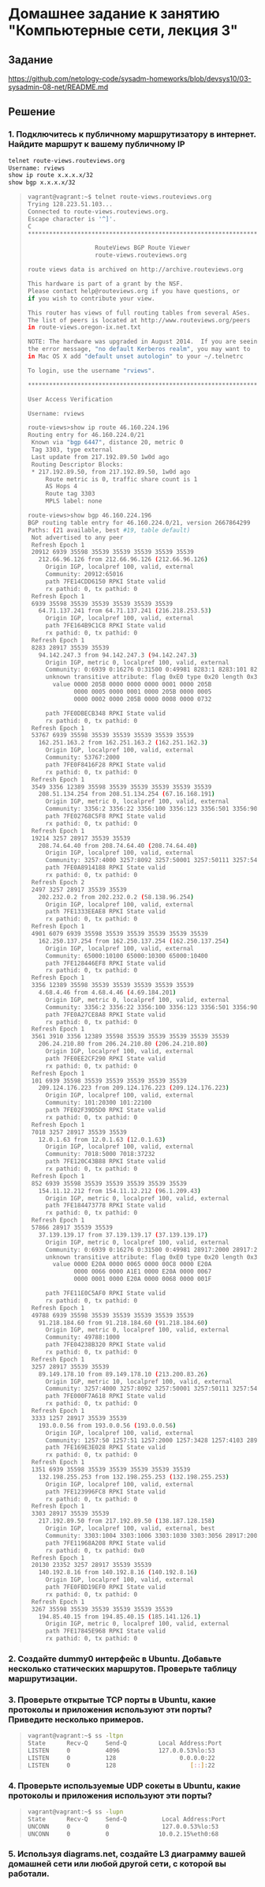 # Домашнее задание к занятию "Компьютерные сети, лекция 3"

## Задание

https://github.com/netology-code/sysadm-homeworks/blob/devsys10/03-sysadmin-08-net/README.md

## Решение

### 1. Подключитесь к публичному маршрутизатору в интернет. Найдите маршрут к вашему публичному IP

```bash
telnet route-views.routeviews.org
Username: rviews
show ip route x.x.x.x/32
show bgp x.x.x.x/32
```

> ```bash
> vagrant@vagrant:~$ telnet route-views.routeviews.org
> Trying 128.223.51.103...
> Connected to route-views.routeviews.org.
> Escape character is '^]'.
> C
> **********************************************************************
>
>                    RouteViews BGP Route Viewer
>                    route-views.routeviews.org
>
> route views data is archived on http://archive.routeviews.org
>
> This hardware is part of a grant by the NSF.
> Please contact help@routeviews.org if you have questions, or
> if you wish to contribute your view.
>
> This router has views of full routing tables from several ASes.
> The list of peers is located at http://www.routeviews.org/peers
> in route-views.oregon-ix.net.txt
>
> NOTE: The hardware was upgraded in August 2014.  If you are seeing
> the error message, "no default Kerberos realm", you may want to
> in Mac OS X add "default unset autologin" to your ~/.telnetrc
>
> To login, use the username "rviews".
>
> **********************************************************************
>
> User Access Verification
>
> Username: rviews
>
> route-views>show ip route 46.160.224.196
> Routing entry for 46.160.224.0/21
>  Known via "bgp 6447", distance 20, metric 0
>  Tag 3303, type external
>  Last update from 217.192.89.50 1w0d ago
>  Routing Descriptor Blocks:
>  * 217.192.89.50, from 217.192.89.50, 1w0d ago
>      Route metric is 0, traffic share count is 1
>      AS Hops 4
>      Route tag 3303
>      MPLS label: none
>
> route-views>show bgp 46.160.224.196
> BGP routing table entry for 46.160.224.0/21, version 2667864299
> Paths: (21 available, best #19, table default)
>  Not advertised to any peer
>  Refresh Epoch 1
>  20912 6939 35598 35539 35539 35539 35539 35539
>    212.66.96.126 from 212.66.96.126 (212.66.96.126)
>      Origin IGP, localpref 100, valid, external
>      Community: 20912:65016
>      path 7FE14CDD6150 RPKI State valid
>      rx pathid: 0, tx pathid: 0
>  Refresh Epoch 1
>  6939 35598 35539 35539 35539 35539 35539
>    64.71.137.241 from 64.71.137.241 (216.218.253.53)
>      Origin IGP, localpref 100, valid, external
>      path 7FE164B9C1C8 RPKI State valid
>      rx pathid: 0, tx pathid: 0
>  Refresh Epoch 1
>  8283 28917 35539 35539
>    94.142.247.3 from 94.142.247.3 (94.142.247.3)
>      Origin IGP, metric 0, localpref 100, valid, external
>      Community: 0:6939 0:16276 0:31500 0:49981 8283:1 8283:101 8283:102 28917:2000 28917:2299 28917:5110
>      unknown transitive attribute: flag 0xE0 type 0x20 length 0x30
>        value 0000 205B 0000 0000 0000 0001 0000 205B
>              0000 0005 0000 0001 0000 205B 0000 0005
>              0000 0002 0000 205B 0000 0008 0000 0732
>
>      path 7FE0DBECB348 RPKI State valid
>      rx pathid: 0, tx pathid: 0
>  Refresh Epoch 1
>  53767 6939 35598 35539 35539 35539 35539 35539
>    162.251.163.2 from 162.251.163.2 (162.251.162.3)
>      Origin IGP, localpref 100, valid, external
>      Community: 53767:2000
>      path 7FE0F8416F28 RPKI State valid
>      rx pathid: 0, tx pathid: 0
>  Refresh Epoch 1
>  3549 3356 12389 35598 35539 35539 35539 35539 35539
>    208.51.134.254 from 208.51.134.254 (67.16.168.191)
>      Origin IGP, metric 0, localpref 100, valid, external
>      Community: 3356:2 3356:22 3356:100 3356:123 3356:501 3356:901 3356:2065 3549:2581 3549:30840 35598:100
>      path 7FE02768C5F8 RPKI State valid
>      rx pathid: 0, tx pathid: 0
>  Refresh Epoch 1
>  19214 3257 28917 35539 35539
>    208.74.64.40 from 208.74.64.40 (208.74.64.40)
>      Origin IGP, localpref 100, valid, external
>      Community: 3257:4000 3257:8092 3257:50001 3257:50111 3257:54800 3257:54801
>      path 7FE0A8914188 RPKI State valid
>      rx pathid: 0, tx pathid: 0
>  Refresh Epoch 2
>  2497 3257 28917 35539 35539
>    202.232.0.2 from 202.232.0.2 (58.138.96.254)
>      Origin IGP, localpref 100, valid, external
>      path 7FE1333EEAE8 RPKI State valid
>      rx pathid: 0, tx pathid: 0
>  Refresh Epoch 1
>  4901 6079 6939 35598 35539 35539 35539 35539 35539
>    162.250.137.254 from 162.250.137.254 (162.250.137.254)
>      Origin IGP, localpref 100, valid, external
>      Community: 65000:10100 65000:10300 65000:10400
>      path 7FE128446EF8 RPKI State valid
>      rx pathid: 0, tx pathid: 0
>  Refresh Epoch 1
>  3356 12389 35598 35539 35539 35539 35539 35539
>    4.68.4.46 from 4.68.4.46 (4.69.184.201)
>      Origin IGP, metric 0, localpref 100, valid, external
>      Community: 3356:2 3356:22 3356:100 3356:123 3356:501 3356:901 3356:2065 35598:100
>      path 7FE0A27CE8A8 RPKI State valid
>      rx pathid: 0, tx pathid: 0
>  Refresh Epoch 1
>  3561 3910 3356 12389 35598 35539 35539 35539 35539 35539
>    206.24.210.80 from 206.24.210.80 (206.24.210.80)
>      Origin IGP, localpref 100, valid, external
>      path 7FE0EE2CF290 RPKI State valid
>      rx pathid: 0, tx pathid: 0
>  Refresh Epoch 1
>  101 6939 35598 35539 35539 35539 35539 35539
>    209.124.176.223 from 209.124.176.223 (209.124.176.223)
>      Origin IGP, localpref 100, valid, external
>      Community: 101:20300 101:22100
>      path 7FE02F39D5D0 RPKI State valid
>      rx pathid: 0, tx pathid: 0
>  Refresh Epoch 1
>  7018 3257 28917 35539 35539
>    12.0.1.63 from 12.0.1.63 (12.0.1.63)
>      Origin IGP, localpref 100, valid, external
>      Community: 7018:5000 7018:37232
>      path 7FE120C43B88 RPKI State valid
>      rx pathid: 0, tx pathid: 0
>  Refresh Epoch 1
>  852 6939 35598 35539 35539 35539 35539 35539
>    154.11.12.212 from 154.11.12.212 (96.1.209.43)
>      Origin IGP, metric 0, localpref 100, valid, external
>      path 7FE184473778 RPKI State valid
>      rx pathid: 0, tx pathid: 0
>  Refresh Epoch 1
>  57866 28917 35539 35539
>    37.139.139.17 from 37.139.139.17 (37.139.139.17)
>      Origin IGP, metric 0, localpref 100, valid, external
>      Community: 0:6939 0:16276 0:31500 0:49981 28917:2000 28917:2299 28917:5110 57866:200 65102:41441 65103:1 65104:31
>      unknown transitive attribute: flag 0xE0 type 0x20 length 0x30
>        value 0000 E20A 0000 0065 0000 00C8 0000 E20A
>              0000 0066 0000 A1E1 0000 E20A 0000 0067
>              0000 0001 0000 E20A 0000 0068 0000 001F
>
>      path 7FE11E0C5AF0 RPKI State valid
>      rx pathid: 0, tx pathid: 0
>  Refresh Epoch 1
>  49788 6939 35598 35539 35539 35539 35539 35539
>    91.218.184.60 from 91.218.184.60 (91.218.184.60)
>      Origin IGP, metric 0, localpref 100, valid, external
>      Community: 49788:1000
>      path 7FE04238B320 RPKI State valid
>      rx pathid: 0, tx pathid: 0
>  Refresh Epoch 1
>  3257 28917 35539 35539
>    89.149.178.10 from 89.149.178.10 (213.200.83.26)
>      Origin IGP, metric 10, localpref 100, valid, external
>      Community: 3257:4000 3257:8092 3257:50001 3257:50111 3257:54800 3257:54801
>      path 7FE000F7A618 RPKI State valid
>      rx pathid: 0, tx pathid: 0
>  Refresh Epoch 1
>  3333 1257 28917 35539 35539
>    193.0.0.56 from 193.0.0.56 (193.0.0.56)
>      Origin IGP, localpref 100, valid, external
>      Community: 1257:50 1257:51 1257:2000 1257:3428 1257:4103 28917:2000 28917:2299 28917:5110
>      path 7FE169E3E028 RPKI State valid
>      rx pathid: 0, tx pathid: 0
>  Refresh Epoch 1
>  1351 6939 35598 35539 35539 35539 35539 35539
>    132.198.255.253 from 132.198.255.253 (132.198.255.253)
>      Origin IGP, localpref 100, valid, external
>      path 7FE123996FC8 RPKI State valid
>      rx pathid: 0, tx pathid: 0
>  Refresh Epoch 1
>  3303 28917 35539 35539
>    217.192.89.50 from 217.192.89.50 (138.187.128.158)
>      Origin IGP, localpref 100, valid, external, best
>      Community: 3303:1004 3303:1006 3303:1030 3303:3056 28917:2000 28917:2299 28917:5110
>      path 7FE11968A208 RPKI State valid
>      rx pathid: 0, tx pathid: 0x0
>  Refresh Epoch 1
>  20130 23352 3257 28917 35539 35539
>    140.192.8.16 from 140.192.8.16 (140.192.8.16)
>      Origin IGP, localpref 100, valid, external
>      path 7FE0FBD19EF0 RPKI State valid
>      rx pathid: 0, tx pathid: 0
>  Refresh Epoch 1
>  3267 35598 35539 35539 35539 35539 35539
>    194.85.40.15 from 194.85.40.15 (185.141.126.1)
>      Origin IGP, metric 0, localpref 100, valid, external
>      path 7FE17845E968 RPKI State valid
>      rx pathid: 0, tx pathid: 0
> ```

### 2. Создайте dummy0 интерфейс в Ubuntu. Добавьте несколько статических маршрутов. Проверьте таблицу маршрутизации.

### 3. Проверьте открытые TCP порты в Ubuntu, какие протоколы и приложения используют эти порты? Приведите несколько примеров.

> ```bash
> vagrant@vagrant:~$ ss -ltpn
> State      Recv-Q     Send-Q         Local Address:Port           Peer Address:Port     Process
> LISTEN     0          4096           127.0.0.53%lo:53                  0.0.0.0:*
> LISTEN     0          128                  0.0.0.0:22                  0.0.0.0:*
> LISTEN     0          128                     [::]:22                     [::]:*
> ```

### 4. Проверьте используемые UDP сокеты в Ubuntu, какие протоколы и приложения используют эти порты?

> ```bash
> vagrant@vagrant:~$ ss -lupn
> State      Recv-Q     Send-Q          Local Address:Port          Peer Address:Port     Process
> UNCONN     0          0               127.0.0.53%lo:53                 0.0.0.0:*
> UNCONN     0          0              10.0.2.15%eth0:68                 0.0.0.0:*
> ```

### 5. Используя diagrams.net, создайте L3 диаграмму вашей домашней сети или любой другой сети, с которой вы работали.
